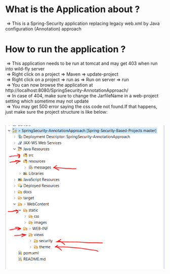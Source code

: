 # What is the Application about ? </br>
&nbsp;=> This is a Spring-Security application replacing legacy web.xml by Java configuration (Annotation) approach </br>

# How to run the application ? </br>
&nbsp;=> This application needs to be run at tomcat and may get 403 when run into wild-fly server </br>
&nbsp;=> Right click on a project => Maven => update-project</br>
&nbsp;=> Right click on a project => run as => Run on server => run </br>
&nbsp;=> You can now browse the application at http://localhost:8080/SpringSecurity-AnnotationApproach/ </br>
&nbsp;=> In case of 404, make sure to change the JarfileName in a web-project setting which sometime may not update</br>
&nbsp;=> You may get 500 error saying the css code not found.If that happens, just make sure the project structure is like below:</br></br>
&nbsp;&nbsp;&nbsp;&nbsp;&nbsp;&nbsp;&nbsp;&nbsp;&nbsp;&nbsp;&nbsp;&nbsp;&nbsp;&nbsp;&nbsp;&nbsp;&nbsp;&nbsp;&nbsp;&nbsp;
              ![./docs/ServicePipeline.svg](./docs/Project_View.PNG)
